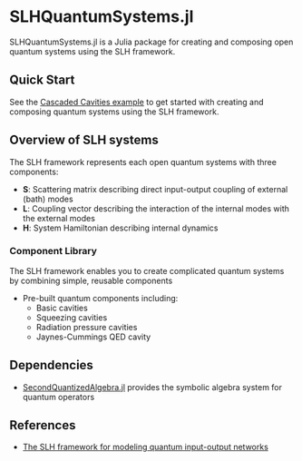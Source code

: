 # SLHQuantumSystems.jl

SLHQuantumSystems.jl is a Julia package for creating and composing open
quantum systems using the SLH framework. 

## Quick Start

See the [Cascaded Cavities example](generated/cascadedcavities.md) to get started with creating and composing quantum systems using the SLH framework.
## Overview of SLH systems

The SLH framework represents each open quantum systems with three components:
- **S**: Scattering matrix describing direct input-output coupling of external
  (bath) modes
- **L**: Coupling vector describing the interaction of the internal modes with
  the external modes 
- **H**: System Hamiltonian describing internal dynamics

### Component Library
The SLH framework enables you to create complicated quantum systems by combining
simple, reusable components
- Pre-built quantum components including:
  - Basic cavities
  - Squeezing cavities  
  - Radiation pressure cavities
  - Jaynes-Cummings QED cavity


## Dependencies

- [SecondQuantizedAlgebra.jl](https://github.com/qojulia/SecondQuantizedAlgebra.jl) provides the symbolic algebra system for quantum operators

## References

- [The SLH framework for modeling quantum input-output networks](https://arxiv.org/pdf/1611.00375)
